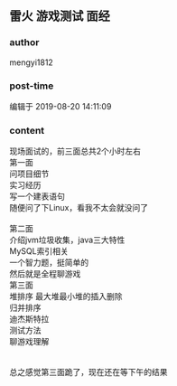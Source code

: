 ## 雷火 游戏测试 面经
### author 
mengyi1812
### post-time 

编辑于  2019-08-20 14:11:09
### content 
<div class="post-topic-des nc-post-content">
 现场面试的，前三面总共2个小时左右
 <br/>
 第一面
 <br/>
 问项目细节
 <br/>
 实习经历
 <br/>
 写一个建表语句
 <br/>
 随便问了下Linux，看我不太会就没问了
 <br/>
 <br/>
 第二面
 <br/>
 介绍jvm垃圾收集，java三大特性
 <br/>
 MySQL索引相关
 <br/>
 一个智力题，挺简单的
 <br/>
 然后就是全程聊游戏
 <br/>
 第三面
 <br/>
 堆排序 最大堆最小堆的插入删除
 <br/>
 归并排序
 <br/>
 迪杰斯特拉
 <br/>
 测试方法
 <br/>
 聊游戏理解
 <br/>
 <br/>
 <br/>
 总之感觉第三面跪了，现在还在等下午的结果
 <br/>
 <br/>
</div>
